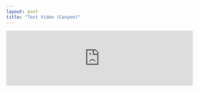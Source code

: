 ```yaml
---
layout: post
title: "Test Video (Canyon)"
---
```


<iframe src="https://streamable.com/e/8h4kii" frameborder="0" width="100%" height="100%" allowfullscreen="" style="width:100%;height:auto;overflow:hidden;">
</iframe>
